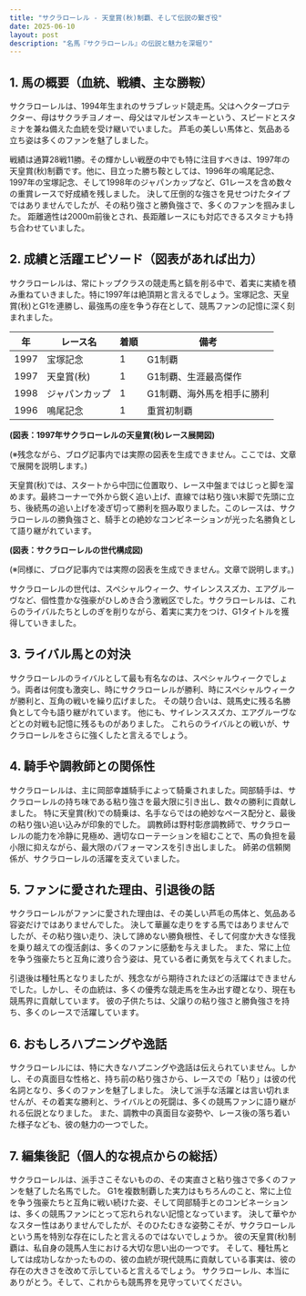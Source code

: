 ```yaml
---
title: "サクラローレル - 天皇賞(秋)制覇、そして伝説の繋ぎ役"
date: 2025-06-10
layout: post
description: "名馬『サクラローレル』の伝説と魅力を深堀り"
---
```


## 1. 馬の概要（血統、戦績、主な勝鞍）

サクラローレルは、1994年生まれのサラブレッド競走馬。父はヘクタープロテクター、母はサクラチヨノオー、母父はマルゼンスキーという、スピードとスタミナを兼ね備えた血統を受け継いでいました。  芦毛の美しい馬体と、気品ある立ち姿は多くのファンを魅了しました。

戦績は通算28戦11勝。その輝かしい戦歴の中でも特に注目すべきは、1997年の天皇賞(秋)制覇です。他に、目立った勝ち鞍としては、1996年の鳴尾記念、1997年の宝塚記念、そして1998年のジャパンカップなど、G1レースを含め数々の重賞レースで好成績を残しました。  決して圧倒的な強さを見せつけたタイプではありませんでしたが、その粘り強さと勝負強さで、多くのファンを掴みました。  距離適性は2000m前後とされ、長距離レースにも対応できるスタミナも持ち合わせていました。


## 2. 成績と活躍エピソード（図表があれば出力）

サクラローレルは、常にトップクラスの競走馬と鎬を削る中で、着実に実績を積み重ねていきました。特に1997年は絶頂期と言えるでしょう。宝塚記念、天皇賞(秋)とG1を連勝し、最強馬の座を争う存在として、競馬ファンの記憶に深く刻まれました。

| 年 | レース名           | 着順 | 備考                                     |
|---|--------------------|-----|---------------------------------------------|
| 1997 | 宝塚記念           | 1   | G1制覇                                   |
| 1997 | 天皇賞(秋)         | 1   | G1制覇、生涯最高傑作                        |
| 1998 | ジャパンカップ       | 1   | G1制覇、海外馬を相手に勝利                 |
| 1996 | 鳴尾記念           | 1   | 重賞初制覇                                 |


**(図表：1997年サクラローレルの天皇賞(秋)レース展開図)**

(※残念ながら、ブログ記事内では実際の図表を生成できません。ここでは、文章で展開を説明します。)

天皇賞(秋)では、スタートから中団に位置取り、レース中盤まではじっと脚を溜めます。最終コーナーで外から鋭く追い上げ、直線では粘り強い末脚で先頭に立ち、後続馬の追い上げを凌ぎ切って勝利を掴み取りました。このレースは、サクラローレルの勝負強さと、騎手との絶妙なコンビネーションが光った名勝負として語り継がれています。


**(図表：サクラローレルの世代構成図)**

(※同様に、ブログ記事内では実際の図表を生成できません。文章で説明します。)

サクラローレルの世代は、スペシャルウィーク、サイレンススズカ、エアグルーヴなど、個性豊かな強豪がひしめき合う激戦区でした。サクラローレルは、これらのライバルたちとしのぎを削りながら、着実に実力をつけ、G1タイトルを獲得していきました。


## 3. ライバル馬との対決

サクラローレルのライバルとして最も有名なのは、スペシャルウィークでしょう。両者は何度も激突し、時にサクラローレルが勝利、時にスペシャルウィークが勝利と、互角の戦いを繰り広げました。  その競り合いは、競馬史に残る名勝負として今も語り継がれています。  他にも、サイレンススズカ、エアグルーヴなどとの対戦も記憶に残るものがありました。  これらのライバルとの戦いが、サクラローレルをさらに強くしたと言えるでしょう。


## 4. 騎手や調教師との関係性

サクラローレルは、主に岡部幸雄騎手によって騎乗されました。岡部騎手は、サクラローレルの持ち味である粘り強さを最大限に引き出し、数々の勝利に貢献しました。  特に天皇賞(秋)での騎乗は、名手ならではの絶妙なペース配分と、最後の粘り強い追い込みが印象的でした。  調教師は野村彰彦調教師で、サクラローレルの能力を冷静に見極め、適切なローテーションを組むことで、馬の負担を最小限に抑えながら、最大限のパフォーマンスを引き出しました。  師弟の信頼関係が、サクラローレルの活躍を支えていました。


## 5. ファンに愛された理由、引退後の話

サクラローレルがファンに愛された理由は、その美しい芦毛の馬体と、気品ある容姿だけではありませんでした。  決して華麗な走りをする馬ではありませんでしたが、その粘り強い走り、決して諦めない勝負根性、そして何度か大きな怪我を乗り越えての復活劇は、多くのファンに感動を与えました。  また、常に上位を争う強豪たちと互角に渡り合う姿は、見ている者に勇気を与えてくれました。

引退後は種牡馬となりましたが、残念ながら期待されたほどの活躍はできませんでした。しかし、その血統は、多くの優秀な競走馬を生み出す礎となり、現在も競馬界に貢献しています。  彼の子供たちは、父譲りの粘り強さと勝負強さを持ち、多くのレースで活躍しています。


## 6. おもしろハプニングや逸話

サクラローレルには、特に大きなハプニングや逸話は伝えられていません。しかし、その真面目な性格と、持ち前の粘り強さから、レースでの「粘り」は彼の代名詞となり、多くのファンを魅了しました。  決して派手な活躍とは言い切れませんが、その着実な勝利と、ライバルとの死闘は、多くの競馬ファンに語り継がれる伝説となりました。  また、調教中の真面目な姿勢や、レース後の落ち着いた様子なども、彼の魅力の一つでした。


## 7. 編集後記（個人的な視点からの総括）

サクラローレルは、派手さこそないものの、その実直さと粘り強さで多くのファンを魅了した名馬でした。  G1を複数制覇した実力はもちろんのこと、常に上位を争う強豪たちと互角に戦い続けた姿、そして岡部騎手とのコンビネーションは、多くの競馬ファンにとって忘れられない記憶となっています。  決して華やかなスター性はありませんでしたが、そのひたむきな姿勢こそが、サクラローレルという馬を特別な存在にしたと言えるのではないでしょうか。  彼の天皇賞(秋)制覇は、私自身の競馬人生における大切な思い出の一つです。  そして、種牡馬としては成功しなかったものの、彼の血統が現代競馬に貢献している事実は、彼の存在の大きさを改めて示していると言えるでしょう。  サクラローレル、本当にありがとう。そして、これからも競馬界を見守っていてください。
